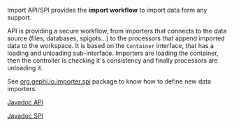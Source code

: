 Import API/SPI provides the **import workflow** to import data form any support.

API is providing a secure workflow, from importers that connects to the data source (files, databases, spigots...) to the processors that append imported data to the workspace. It is based on the `Container` interface, that has a loading and unloading sub-interface. Importers are loading the container, then the controller is checking it's consistency and finally processors are unloading it.

See [org.gephi.io.importer.spi](http://gephi.org/docs/api/org/gephi/io/importer/spi/package-summary.html) package to know how to define new data importers.

[Javadoc API](http://gephi.org/docs/api/org/gephi/io/importer/api/package-summary.html)

[Javadoc SPI](http://gephi.org/docs/api/org/gephi/io/importer/spi/package-summary.html)